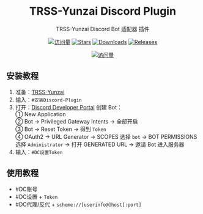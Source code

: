 <div align="center">

# TRSS-Yunzai Discord Plugin

TRSS-Yunzai Discord Bot 适配器 插件

[![访问量](https://visitor-badge.glitch.me/badge?page_id=TimeRainStarSky.Yunzai-Discord-Plugin&right_color=red&left_text=访%20问%20量)](https://github.com/TimeRainStarSky/Yunzai-Discord-Plugin)
[![Stars](https://img.shields.io/github/stars/TimeRainStarSky/Yunzai-Discord-Plugin?color=yellow&label=收藏)](../../stargazers)
[![Downloads](https://img.shields.io/github/downloads/TimeRainStarSky/Yunzai-Discord-Plugin/total?color=blue&label=下载)](Install.sh)
[![Releases](https://img.shields.io/github/v/release/TimeRainStarSky/Yunzai-Discord-Plugin?color=green&label=发行版)](../../releases/latest)

[![访问量](https://profile-counter.glitch.me/TimeRainStarSky-Yunzai-Discord-Plugin/count.svg)](https://github.com/TimeRainStarSky/Yunzai-Discord-Plugin)

</div>

## 安装教程

1. 准备：[TRSS-Yunzai](../../../Yunzai)
2. 输入：`#安装Discord-Plugin`
3. 打开：[Discord Developer Portal](https://discord.com/developers) 创建 Bot：  
① New Application  
② Bot → Privileged Gateway Intents → 全部开启  
③ Bot → Reset Token → 得到 `Token`  
④ OAuth2 → URL Generator → SCOPES 选择 `bot` → BOT PERMISSIONS 选择 `Administrator` → 打开 GENERATED URL → 邀请 Bot 进入服务器  
4. 输入：`#DC设置Token`

## 使用教程

- #DC账号
- #DC设置 + `Token`
- #DC代理/反代 + `scheme://[userinfo@]host[:port]`